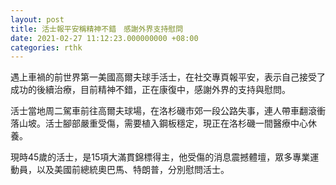 ```yaml
---
layout: post
title: 活士報平安稱精神不錯　感謝外界支持慰問
date: 2021-02-27 11:12:23.000000000 +08:00
categories: rthk
---
```


遇上車禍的前世界第一美國高爾夫球手活士，在社交專頁報平安，表示自己接受了成功的後續治療，目前精神不錯，正在康復中，感謝外界的支持與慰問。

活士當地周二駕車前往高爾夫球場，在洛杉磯市郊一段公路失事，連人帶車翻滾衝落山坡。活士腳部嚴重受傷，需要植入鋼板穩定，現正在洛杉磯一間醫療中心休養。

現時45歲的活士，是15項大滿貫錦標得主，他受傷的消息震撼體壇，眾多專業運動員，以及美國前總統奧巴馬、特朗普，分別慰問活士。
